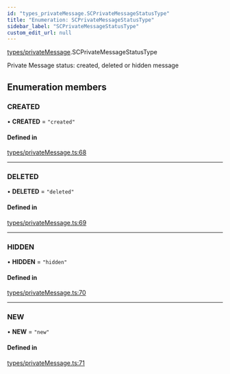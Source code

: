 ```yaml
---
id: "types_privateMessage.SCPrivateMessageStatusType"
title: "Enumeration: SCPrivateMessageStatusType"
sidebar_label: "SCPrivateMessageStatusType"
custom_edit_url: null
---
```


[types/privateMessage](../modules/types_privateMessage.md).SCPrivateMessageStatusType

Private Message status:
created, deleted or hidden message

## Enumeration members

### CREATED

• **CREATED** = `"created"`

#### Defined in

[types/privateMessage.ts:68](https://github.com/selfcommunity/community-ui/blob/c7df98e/packages/sc-core/src/types/privateMessage.ts#L68)

___

### DELETED

• **DELETED** = `"deleted"`

#### Defined in

[types/privateMessage.ts:69](https://github.com/selfcommunity/community-ui/blob/c7df98e/packages/sc-core/src/types/privateMessage.ts#L69)

___

### HIDDEN

• **HIDDEN** = `"hidden"`

#### Defined in

[types/privateMessage.ts:70](https://github.com/selfcommunity/community-ui/blob/c7df98e/packages/sc-core/src/types/privateMessage.ts#L70)

___

### NEW

• **NEW** = `"new"`

#### Defined in

[types/privateMessage.ts:71](https://github.com/selfcommunity/community-ui/blob/c7df98e/packages/sc-core/src/types/privateMessage.ts#L71)

